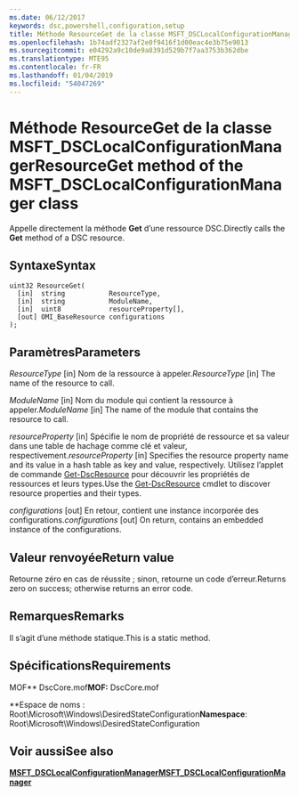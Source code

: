 ```yaml
---
ms.date: 06/12/2017
keywords: dsc,powershell,configuration,setup
title: Méthode ResourceGet de la classe MSFT_DSCLocalConfigurationManager
ms.openlocfilehash: 1b74adf2327af2e0f9416f1d00eac4e3b75e9013
ms.sourcegitcommit: e04292a9c10de9a8391d529b7f7aa3753b362dbe
ms.translationtype: MTE95
ms.contentlocale: fr-FR
ms.lasthandoff: 01/04/2019
ms.locfileid: "54047269"
---
```

# <a name="resourceget-method-of-the-msftdsclocalconfigurationmanager-class"></a><span data-ttu-id="0ec35-103">Méthode ResourceGet de la classe MSFT_DSCLocalConfigurationManager</span><span class="sxs-lookup"><span data-stu-id="0ec35-103">ResourceGet method of the MSFT_DSCLocalConfigurationManager class</span></span>

<span data-ttu-id="0ec35-104">Appelle directement la méthode **Get** d’une ressource DSC.</span><span class="sxs-lookup"><span data-stu-id="0ec35-104">Directly calls the **Get** method of a DSC resource.</span></span>

## <a name="syntax"></a><span data-ttu-id="0ec35-105">Syntaxe</span><span class="sxs-lookup"><span data-stu-id="0ec35-105">Syntax</span></span>

```mof
uint32 ResourceGet(
  [in]  string           ResourceType,
  [in]  string           ModuleName,
  [in]  uint8            resourceProperty[],
  [out] OMI_BaseResource configurations
);
```

## <a name="parameters"></a><span data-ttu-id="0ec35-106">Paramètres</span><span class="sxs-lookup"><span data-stu-id="0ec35-106">Parameters</span></span>

<span data-ttu-id="0ec35-107">*ResourceType* \[in\] Nom de la ressource à appeler.</span><span class="sxs-lookup"><span data-stu-id="0ec35-107">*ResourceType* \[in\] The name of the resource to call.</span></span>

<span data-ttu-id="0ec35-108">*ModuleName* \[in\] Nom du module qui contient la ressource à appeler.</span><span class="sxs-lookup"><span data-stu-id="0ec35-108">*ModuleName* \[in\] The name of the module that contains the resource to call.</span></span>

<span data-ttu-id="0ec35-109">*resourceProperty* \[in\] Spécifie le nom de propriété de ressource et sa valeur dans une table de hachage comme clé et valeur, respectivement.</span><span class="sxs-lookup"><span data-stu-id="0ec35-109">*resourceProperty* \[in\] Specifies the resource property name and its value in a hash table as key and value, respectively.</span></span> <span data-ttu-id="0ec35-110">Utilisez l’applet de commande [Get-DscResource](/powershell/module/PSDesiredStateConfiguration/Get-DscResource) pour découvrir les propriétés de ressources et leurs types.</span><span class="sxs-lookup"><span data-stu-id="0ec35-110">Use the [Get-DscResource](/powershell/module/PSDesiredStateConfiguration/Get-DscResource) cmdlet to discover resource properties and their types.</span></span>

<span data-ttu-id="0ec35-111">*configurations* \[out\] En retour, contient une instance incorporée des configurations.</span><span class="sxs-lookup"><span data-stu-id="0ec35-111">*configurations* \[out\] On return, contains an embedded instance of the configurations.</span></span>

## <a name="return-value"></a><span data-ttu-id="0ec35-112">Valeur renvoyée</span><span class="sxs-lookup"><span data-stu-id="0ec35-112">Return value</span></span>

<span data-ttu-id="0ec35-113">Retourne zéro en cas de réussite ; sinon, retourne un code d’erreur.</span><span class="sxs-lookup"><span data-stu-id="0ec35-113">Returns zero on success; otherwise returns an error code.</span></span>

## <a name="remarks"></a><span data-ttu-id="0ec35-114">Remarques</span><span class="sxs-lookup"><span data-stu-id="0ec35-114">Remarks</span></span>

<span data-ttu-id="0ec35-115">Il s’agit d’une méthode statique.</span><span class="sxs-lookup"><span data-stu-id="0ec35-115">This is a static method.</span></span>

## <a name="requirements"></a><span data-ttu-id="0ec35-116">Spécifications</span><span class="sxs-lookup"><span data-stu-id="0ec35-116">Requirements</span></span>

<span data-ttu-id="0ec35-117">MOF\*\* DscCore.mof</span><span class="sxs-lookup"><span data-stu-id="0ec35-117">**MOF:** DscCore.mof</span></span>

<span data-ttu-id="0ec35-118">\*\*Espace de noms : Root\Microsoft\Windows\DesiredStateConfiguration</span><span class="sxs-lookup"><span data-stu-id="0ec35-118">**Namespace**: Root\Microsoft\Windows\DesiredStateConfiguration</span></span>

## <a name="see-also"></a><span data-ttu-id="0ec35-119">Voir aussi</span><span class="sxs-lookup"><span data-stu-id="0ec35-119">See also</span></span>

[<span data-ttu-id="0ec35-120">**MSFT_DSCLocalConfigurationManager**</span><span class="sxs-lookup"><span data-stu-id="0ec35-120">**MSFT_DSCLocalConfigurationManager**</span></span>](msft-dsclocalconfigurationmanager.md)